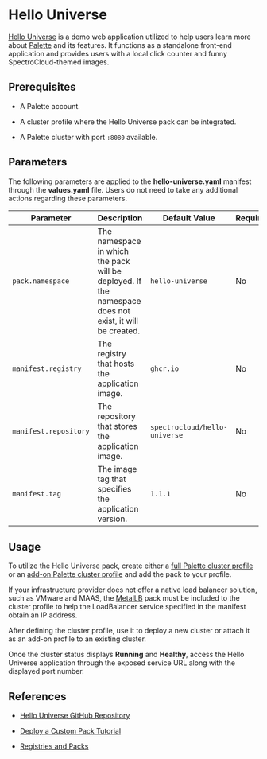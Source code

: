 # Hello Universe

[Hello Universe](https://github.com/spectrocloud/hello-universe) is a demo web application utilized to help users learn more about [Palette](https://docs.spectrocloud.com/introduction) and its features. It functions as a standalone front-end application and provides users with a local click counter and funny SpectroCloud-themed images.

## Prerequisites

- A Palette account.

- A cluster profile where the Hello Universe pack can be integrated.

- A Palette cluster with port `:8080` available.

## Parameters

The following parameters are applied to the **hello-universe.yaml** manifest through the **values.yaml** file. Users do not need to take any additional actions regarding these parameters.

| **Parameter**         | **Description**                                                                                        | **Default Value**             | **Required** |
| --------------------- | ------------------------------------------------------------------------------------------------------ | ----------------------------- | ------------ |
| `pack.namespace`      | The namespace in which the pack will be deployed. If the namespace does not exist, it will be created. | `hello-universe`              | No           |
| `manifest.registry`   | The registry that hosts the application image.                                                         | `ghcr.io`                     | No           |
| `manifest.repository` | The repository that stores the application image.                                                      | `spectrocloud/hello-universe` | No           |
| `manifest.tag`        | The image tag that specifies the application version.                                                  | `1.1.1`                       | No           |

## Usage

To utilize the Hello Universe pack, create either a [full Palette cluster profile](https://docs.spectrocloud.com/profiles/cluster-profiles/create-cluster-profiles/create-full-profile) or an [add-on Palette cluster profile](https://docs.spectrocloud.com/profiles/cluster-profiles/create-cluster-profiles/create-addon-profile/) and add the pack to your profile.

If your infrastructure provider does not offer a native load balancer solution, such as VMware and MAAS, the [MetalLB](https://docs.spectrocloud.com/integrations/metallb) pack must be included to the cluster profile to help the LoadBalancer service specified in the manifest obtain an IP address.

After defining the cluster profile, use it to deploy a new cluster or attach it as an add-on profile to an existing cluster.

Once the cluster status displays **Running** and **Healthy**, access the Hello Universe application through the exposed service URL along with the displayed port number.

## References

- [Hello Universe GitHub Repository](https://github.com/spectrocloud/hello-universe)

- [Deploy a Custom Pack Tutorial](https://docs.spectrocloud.com/registries-and-packs/deploy-pack/)

- [Registries and Packs](https://docs.spectrocloud.com/registries-and-packs/)
